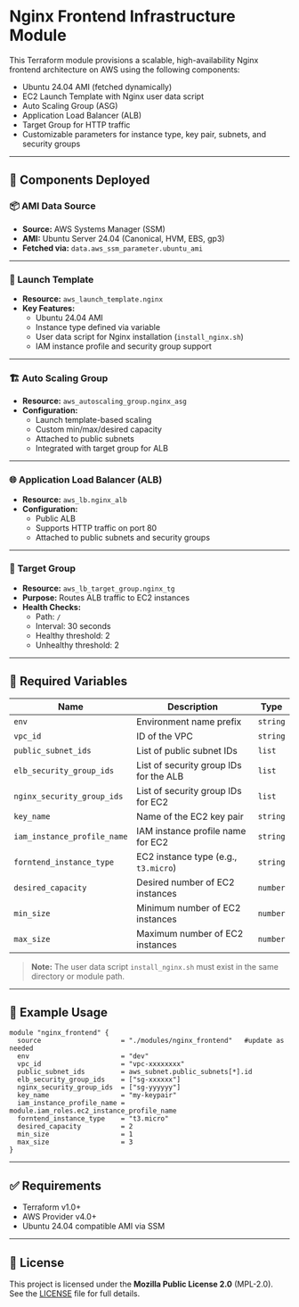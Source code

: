 # Nginx Frontend Infrastructure Module

This Terraform module provisions a scalable, high-availability Nginx frontend architecture on AWS using the following components:

- Ubuntu 24.04 AMI (fetched dynamically)
- EC2 Launch Template with Nginx user data script
- Auto Scaling Group (ASG)
- Application Load Balancer (ALB)
- Target Group for HTTP traffic
- Customizable parameters for instance type, key pair, subnets, and security groups

---

## 🧱 Components Deployed

### 📦 AMI Data Source
- **Source:** AWS Systems Manager (SSM)
- **AMI:** Ubuntu Server 24.04 (Canonical, HVM, EBS, gp3)
- **Fetched via:** `data.aws_ssm_parameter.ubuntu_ami`

---

### 🚀 Launch Template
- **Resource:** `aws_launch_template.nginx`
- **Key Features:**
  - Ubuntu 24.04 AMI
  - Instance type defined via variable
  - User data script for Nginx installation (`install_nginx.sh`)
  - IAM instance profile and security group support

---

### 🏗️ Auto Scaling Group
- **Resource:** `aws_autoscaling_group.nginx_asg`
- **Configuration:**
  - Launch template-based scaling
  - Custom min/max/desired capacity
  - Attached to public subnets
  - Integrated with target group for ALB

---

### 🌐 Application Load Balancer (ALB)
- **Resource:** `aws_lb.nginx_alb`
- **Configuration:**
  - Public ALB
  - Supports HTTP traffic on port 80
  - Attached to public subnets and security groups

---

### 🎯 Target Group
- **Resource:** `aws_lb_target_group.nginx_tg`
- **Purpose:** Routes ALB traffic to EC2 instances
- **Health Checks:**
  - Path: `/`
  - Interval: 30 seconds
  - Healthy threshold: 2
  - Unhealthy threshold: 2

---

## 🔧 Required Variables

| Name                        | Description                                | Type     |
|-----------------------------|--------------------------------------------|----------|
| `env`                       | Environment name prefix                     | `string` |
| `vpc_id`                    | ID of the VPC                               | `string` |
| `public_subnet_ids`         | List of public subnet IDs                   | `list`   |
| `elb_security_group_ids`    | List of security group IDs for the ALB      | `list`   |
| `nginx_security_group_ids`  | List of security group IDs for EC2          | `list`   |
| `key_name`                  | Name of the EC2 key pair                    | `string` |
| `iam_instance_profile_name`| IAM instance profile name for EC2           | `string` |
| `forntend_instance_type`    | EC2 instance type (e.g., `t3.micro`)        | `string` |
| `desired_capacity`          | Desired number of EC2 instances             | `number` |
| `min_size`                  | Minimum number of EC2 instances             | `number` |
| `max_size`                  | Maximum number of EC2 instances             | `number` |

> **Note:** The user data script `install_nginx.sh` must exist in the same directory or module path.

---

## 🚀 Example Usage

```hcl
module "nginx_frontend" {
  source                    = "./modules/nginx_frontend"   #update as needed
  env                       = "dev"
  vpc_id                    = "vpc-xxxxxxxx"
  public_subnet_ids         = aws_subnet.public_subnets[*].id
  elb_security_group_ids    = ["sg-xxxxxx"]
  nginx_security_group_ids  = ["sg-yyyyyy"]
  key_name                  = "my-keypair"
  iam_instance_profile_name = module.iam_roles.ec2_instance_profile_name
  forntend_instance_type    = "t3.micro"
  desired_capacity          = 2
  min_size                  = 1
  max_size                  = 3
}
```

---

## ✅ Requirements

- Terraform v1.0+
- AWS Provider v4.0+
- Ubuntu 24.04 compatible AMI via SSM

---

## 📄 License

This project is licensed under the **Mozilla Public License 2.0** (MPL-2.0).  
See the [LICENSE](./LICENSE) file for full details.
